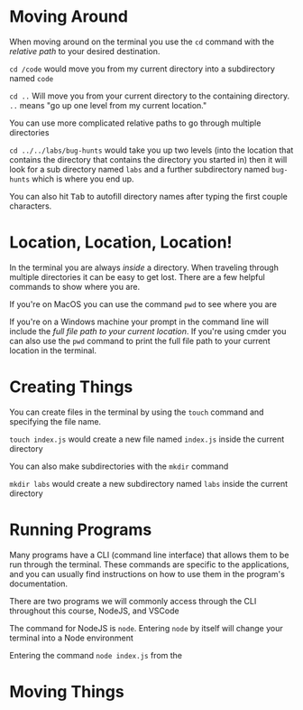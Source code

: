 # Moving Around

When moving around on the terminal you use the `cd` command with the *relative path* to your desired destination.

`cd /code` would move you from my current directory into a subdirectory named `code`

`cd ..` Will move you from your current directory to the containing directory. `..` means "go up one level from my current location."

You can use more complicated relative paths to go through multiple directories

`cd ../../labs/bug-hunts` would take you up two levels (into the location that contains the directory that contains the directory you started in) then it will look for a sub directory named `labs` and a further subdirectory named `bug-hunts` which is where you end up.

You can also hit <kbd>Tab</kbd> to autofill directory names after typing the first couple characters.

# Location, Location, Location!

In the terminal you are always *inside* a directory. When traveling through multiple directories it can be easy to get lost. There are a few helpful commands to show where you are.

If you're on MacOS you can use the command `pwd` to see where you are

If you're on a Windows machine your prompt in the command line will include the *full file path to your current location*. If you're using cmder you can also use the `pwd` command to print the full file path to your current location in the terminal.

# Creating Things

You can create files in the terminal by using the `touch` command and specifying the file name.

`touch index.js` would create a new file named `index.js` inside the current directory

You can also make subdirectories with the `mkdir` command

`mkdir labs` would create a new subdirectory named `labs` inside the current directory

# Running Programs

Many programs have a CLI (command line interface) that allows them to be run through the terminal. These commands are specific to the applications, and you can usually find instructions on how to use them in the program's documentation.

There are two programs we will commonly access through the CLI throughout this course, NodeJS, and VSCode

The command for NodeJS is `node`. Entering `node` by itself will change your terminal into a Node environment

Entering the command `node index.js` from the 

# Moving Things
